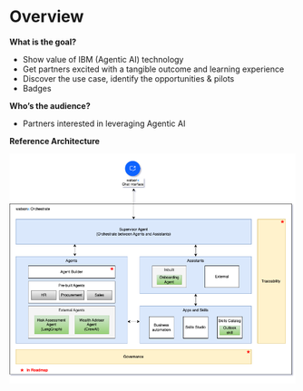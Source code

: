 # Overview

**What is the goal?**

- Show value of IBM (Agentic AI) technology
- Get partners excited with a tangible outcome and learning experience
- Discover the use case, identify the opportunities & pilots
- Badges

**Who’s the audience?**

- Partners interested in leveraging Agentic AI

**Reference Architecture**

![Architecture](images/architecture.png)